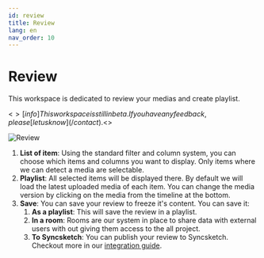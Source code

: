 ```yaml
---
id: review
title: Review
lang: en
nav_order: 10
---
```


# Review

This workspace is dedicated to review your medias and create playlist.

<$>[info]
This workspace is still in beta. If you have any feedback, please [let us know](/contact).
<$>

![Review](/_medias/review.png)

1. **List of item**: Using the standard filter and column system, you can choose which items and columns you want to display. Only items where we can detect a media are selectable.
2. **Playlist**: All selected items will be displayed there. By default we will load the latest uploaded media of each item. You can change the media version by clicking on the media from the timeline at the bottom.
3. **Save**: You can save your review to freeze it's content. You can save it:
   1. **As a playlist**: This will save the review in a playlist.
   2. **In a room**: Rooms are our system in place to share data with external users with out giving them access to the all project.
   3. **To Syncsketch**: You can publish your review to Syncsketch. Checkout more in our [integration guide](../../integrations/syncsketch.md).